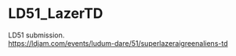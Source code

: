 # LD51_LazerTD
LD51 submission.  
https://ldjam.com/events/ludum-dare/51/superlazeraigreenaliens-td
